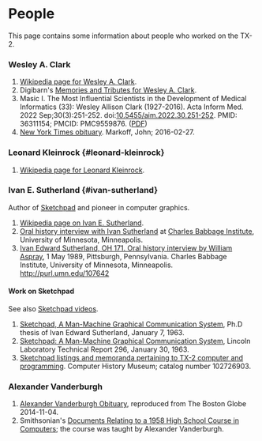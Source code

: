 # People

This page contains some information about people who worked on the
TX-2.

### Wesley A. Clark

1. [Wikipedia page for Wesley
   A. Clark](https://en.wikipedia.org/wiki/Wesley_A._Clark).
1. Digibarn's [Memories and Tributes for Wesley
   A. Clark](https://www.digibarn.com/stories/wes-clark-memorial/index.html).
1. Masic I. The Most Influential Scientists in the Development of
   Medical Informatics (33): Wesley Allison Clark (1927-2016). Acta
   Inform Med. 2022
   Sep;30(3):251-252. doi:[10.5455/aim.2022.30.251-252](https://doi.org/10.5455/aim.2022.30.251-252). PMID:
   36311154; PMCID:
   PMC9559876. ([PDF](https://www.ejmanager.com/mnstemps/6/6-1662705981.pdf?t=1759829036))
2. [New York Times
   obituary](https://www.nytimes.com/2016/02/28/business/wesley-a-clark-made-computing-personal-dies-at-88.html). Markoff,
   John; 2016-02-27.

### Leonard Kleinrock {#leonard-kleinrock}

1. [Wikipedia page for Leonard Kleinrock](https://en.wikipedia.org/wiki/Leonard_Kleinrock).

### Ivan E. Sutherland {#ivan-sutherland}

Author of [Sketchpad](https://en.wikipedia.org/wiki/Sketchpad) and
pioneer in computer graphics.

1. [Wikipedia page on Ivan E. Sutherland](https://en.wikipedia.org/wiki/Ivan_Sutherland).
2. [Oral history interview with Ivan
   Sutherland](https://hdl.handle.net/11299/107642)
   at [Charles Babbage Institute](https://cse.umn.edu/cbi), University
   of Minnesota, Minneapolis.
3. [Ivan Edward Sutherland, OH 171. Oral history interview by William
   Aspray](https://hdl.handle.net/11299/10764), 1 May 1989,
   Pittsburgh, Pennsylvania. Charles Babbage Institute, University of
   Minnesota, Minneapolis. http://purl.umn.edu/107642

#### Work on Sketchpad

See also [Sketchpad videos](videos#sketchpad).

1. [Sketchpad, A Man-Machine Graphical Communication
   System](http://www.bitsavers.org/pdf/mit/tx-2/Sketchpad_A_Man-Machine_Graphical_Communication_System_Jan63.pdf),
   Ph.D thesis of Ivan Edward Sutherland, January 7, 1963.
1. [Sketchpad: A Man-Machine Graphical Communication
   System](http://www.bitsavers.org/pdf/mit/tx-2/Sketchpad_TR296_Jan63.pdf),
   Lincoln Laboratory Technical Report 296, January 30, 1963.
1. [Sketchpad listings and memoranda pertaining to TX-2 computer and
   programming](https://www.computerhistory.org/collections/catalog/102726903).
   Computer History Museum; catalog number 102726903.

### Alexander Vanderburgh

1. [Alexander Vanderburgh
   Obituary](https://www.legacy.com/obituaries/name/alexander-vanderburgh-obituary?pid=173041969),
   reproduced from The Boston Globe 2014-11-04.
2. Smithsonian's [Documents Relating to a 1958 High School Course in
   Computers](https://www.si.edu/object/set-documents-relating-1958-high-school-course-computers-punch-cards%3Anmah_1761120);
   the course was taught by Alexander Vanderburgh.
